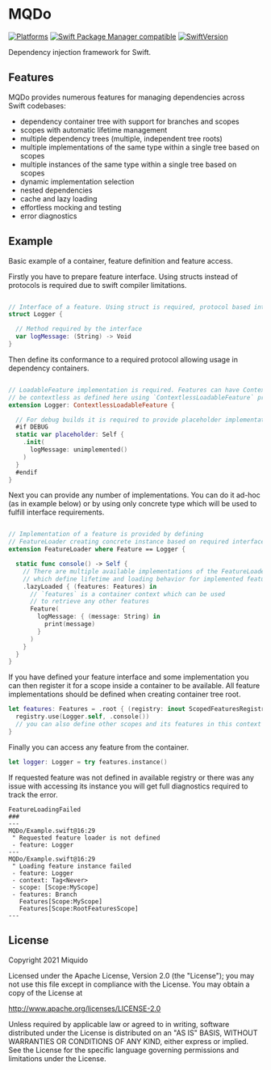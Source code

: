 # MQDo

[![Platforms](https://img.shields.io/badge/platform-iOS%20|%20iPadOS%20|%20macOS-gray.svg?style=flat)]()
[![Swift Package Manager compatible](https://img.shields.io/badge/Swift%20Package%20Manager-compatible-brightgreen.svg)](https://github.com/apple/swift-package-manager)
[![SwiftVersion](https://img.shields.io/badge/Swift-5.5-brightgreen.svg)]()

Dependency injection framework for Swift.

## Features

MQDo provides numerous features for managing dependencies across Swift codebases:
- dependency container tree with support for branches and scopes
- scopes with automatic lifetime management
- multiple dependency trees (multiple, independent tree roots)
- multiple implementations of the same type within a single tree based on scopes
- multiple instances of the same type within a single tree based on scopes
- dynamic implementation selection
- nested dependencies
- cache and lazy loading
- effortless mocking and testing
- error diagnostics

## Example

Basic example of a container, feature definition and feature access.

Firstly you have to prepare feature interface. Using structs instead of protocols is required due to swift compiler limitations.

```swift

// Interface of a feature. Using struct is required, protocol based interfaces are not supported.
struct Logger {

  // Method required by the interface
  var logMessage: (String) -> Void
}
```

Then define its conformance to a required protocol allowing usage in dependency containers.

```swift

// LoadableFeature implementation is required. Features can have Context types defined or
// be contextless as defined here using `ContextlessLoadableFeature` protocol.
extension Logger: ContextlessLoadableFeature {

  // For debug builds it is required to provide placeholder implementation.
  #if DEBUG
  static var placeholder: Self {
    .init(
      logMessage: unimplemented()
    )
  }
  #endif
}
```

Next you can provide any number of implementations. You can do it ad-hoc (as in example below) or by using only concrete type which will be used to fulfill interface requirements.

```swift

// Implementation of a feature is provided by defining
// FeatureLoader creating concrete instance based on required interface.
extension FeatureLoader where Feature == Logger {

  static func console() -> Self {
    // There are multiple available implementations of the FeatureLoader
    // which define lifetime and loading behavior for implemented feature.
    .lazyLoaded { (features: Features) in
      // `features` is a container context which can be used
      // to retrieve any other features
      Feature(
        logMessage: { (message: String) in
          print(message)
        }
      )
    }
  }
}
```

If you have defined your feature interface and some implementation you can then register it for a scope inside a container to be available. All feature implementations should be defined when creating container tree root.

```swift
let features: Features = .root { (registry: inout ScopedFeaturesRegistry<RootFeaturesScope>) in
  registry.use(Logger.self, .console())
  // you can also define other scopes and its features in this context
}
```

Finally you can access any feature from the container.

```swift
let logger: Logger = try features.instance()
```

If requested feature was not defined in available registry or there was any issue with accessing its instance you will get full diagnostics required to track the error.

```
FeatureLoadingFailed
###
---
MQDo/Example.swift@16:29
 " Requested feature loader is not defined
 - feature: Logger
---
MQDo/Example.swift@16:29
 " Loading feature instance failed
 - feature: Logger
 - context: Tag<Never>
 - scope: [Scope:MyScope]
 - features: Branch
   Features[Scope:MyScope]
   Features[Scope:RootFeaturesScope]
---
```

## License

Copyright 2021 Miquido

Licensed under the Apache License, Version 2.0 (the "License"); you may not use this file except in compliance with the License. You may obtain a copy of the License at

http://www.apache.org/licenses/LICENSE-2.0

Unless required by applicable law or agreed to in writing, software distributed under the License is distributed on an "AS IS" BASIS, WITHOUT WARRANTIES OR CONDITIONS OF ANY KIND, either express or implied. See the License for the specific language governing permissions and limitations under the License.
